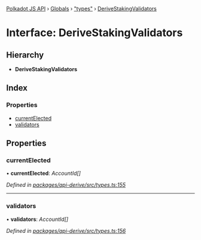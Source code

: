 [Polkadot JS API](../README.md) › [Globals](../globals.md) › ["types"](../modules/_types_.md) › [DeriveStakingValidators](_types_.derivestakingvalidators.md)

# Interface: DeriveStakingValidators

## Hierarchy

* **DeriveStakingValidators**

## Index

### Properties

* [currentElected](_types_.derivestakingvalidators.md#currentelected)
* [validators](_types_.derivestakingvalidators.md#validators)

## Properties

###  currentElected

• **currentElected**: *AccountId[]*

*Defined in [packages/api-derive/src/types.ts:155](https://github.com/polkadot-js/api/blob/e855da1f13/packages/api-derive/src/types.ts#L155)*

___

###  validators

• **validators**: *AccountId[]*

*Defined in [packages/api-derive/src/types.ts:156](https://github.com/polkadot-js/api/blob/e855da1f13/packages/api-derive/src/types.ts#L156)*
